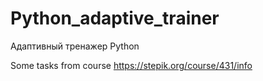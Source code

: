 # Python_adaptive_trainer
Адаптивный тренажер Python

Some tasks from course https://stepik.org/course/431/info
